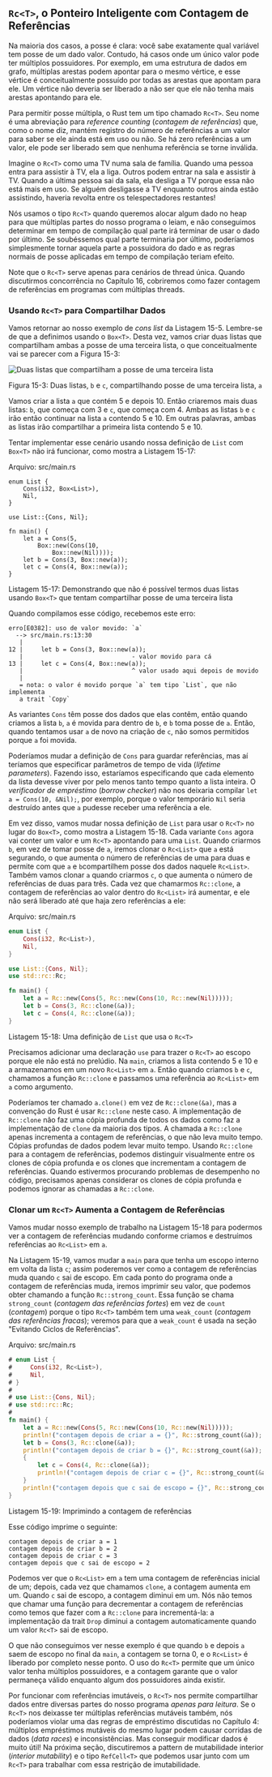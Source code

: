 ## `Rc<T>`, o Ponteiro Inteligente com Contagem de Referências

Na maioria dos casos, a posse é clara: você sabe exatamente qual variável tem
posse de um dado valor. Contudo, há casos onde um único valor pode ter múltiplos
possuidores. Por exemplo, em uma estrutura de dados em grafo, múltiplas arestas
podem apontar para o mesmo vértice, e esse vértice é conceitualmente possuído
por todas as arestas que apontam para ele. Um vértice não deveria ser liberado a
não ser que ele não tenha mais arestas apontando para ele.

Para permitir posse múltipla, o Rust tem um tipo chamado `Rc<T>`. Seu nome é uma
abreviação para _reference counting_ (_contagem de referências_) que, como o
nome diz, mantém registro do número de referências a um valor para saber se ele
ainda está em uso ou não. Se há zero referências a um valor, ele pode ser
liberado sem que nenhuma referência se torne inválida.

Imagine o `Rc<T>` como uma TV numa sala de família. Quando uma pessoa entra para
assistir à TV, ela a liga. Outros podem entrar na sala e assistir à TV. Quando a
última pessoa sai da sala, ela desliga a TV porque essa não está mais em uso. Se
alguém desligasse a TV enquanto outros ainda estão assistindo, haveria revolta
entre os telespectadores restantes!

Nós usamos o tipo `Rc<T>` quando queremos alocar algum dado no heap para que
múltiplas partes do nosso programa o leiam, e não conseguimos determinar em
tempo de compilação qual parte irá terminar de usar o dado por último. Se
soubéssemos qual parte terminaria por último, poderíamos simplesmente tornar
aquela parte a possuidora do dado e as regras normais de posse aplicadas em
tempo de compilação teriam efeito.

Note que o `Rc<T>` serve apenas para cenários de thread única. Quando
discutirmos concorrência no Capítulo 16, cobriremos como fazer contagem de
referências em programas com múltiplas threads.

### Usando `Rc<T>` para Compartilhar Dados

Vamos retornar ao nosso exemplo de _cons list_ da Listagem 15-5. Lembre-se de
que a definimos usando o `Box<T>`. Desta vez, vamos criar duas listas que
compartilham ambas a posse de uma terceira lista, o que conceitualmente vai se
parecer com a Figura 15-3:

<img alt="Duas listas que compartilham a posse de uma terceira lista" src="img/trpl15-03.svg" class="center" />

<span class="caption">Figura 15-3: Duas listas, `b` e `c`, compartilhando posse
de uma terceira lista, `a`</span>

Vamos criar a lista `a` que contém 5 e depois 10. Então criaremos mais duas
listas: `b`, que começa com 3 e `c`, que começa com 4. Ambas as listas `b` e `c`
irão então continuar na lista `a` contendo 5 e 10. Em outras palavras, ambas as
listas irão compartilhar a primeira lista contendo 5 e 10.

Tentar implementar esse cenário usando nossa definição de `List` com `Box<T>`
não irá funcionar, como mostra a Listagem 15-17:

<span class="filename">Arquivo: src/main.rs</span>

```rust,ignore
enum List {
    Cons(i32, Box<List>),
    Nil,
}

use List::{Cons, Nil};

fn main() {
    let a = Cons(5,
        Box::new(Cons(10,
            Box::new(Nil))));
    let b = Cons(3, Box::new(a));
    let c = Cons(4, Box::new(a));
}
```

<span class="caption">Listagem 15-17: Demonstrando que não é possível termos
duas listas usando `Box<T>` que tentam compartilhar posse de uma terceira
lista</span>

Quando compilamos esse código, recebemos este erro:

```text
erro[E0382]: uso de valor movido: `a`
  --> src/main.rs:13:30
   |
12 |     let b = Cons(3, Box::new(a));
   |                              - valor movido para cá
13 |     let c = Cons(4, Box::new(a));
   |                              ^ valor usado aqui depois de movido
   |
   = nota: o valor é movido porque `a` tem tipo `List`, que não implementa
   a trait `Copy`
```

As variantes `Cons` têm posse dos dados que elas contêm, então quando criamos a
lista `b`, `a` é movida para dentro de `b`, e `b` toma posse de `a`. Então,
quando tentamos usar `a` de novo na criação de `c`, não somos permitidos porque
`a` foi movida.

Poderíamos mudar a definição de `Cons` para guardar referências, mas aí teríamos
que especificar parâmetros de tempo de vida (_lifetime parameters_). Fazendo
isso, estaríamos especificando que cada elemento da lista devesse viver por pelo
menos tanto tempo quanto a lista inteira. O _verificador de empréstimo_ (_borrow
checker_) não nos deixaria compilar `let a = Cons(10, &Nil);`, por exemplo,
porque o valor temporário `Nil` seria destruído antes que `a` pudesse receber
uma referência a ele.

Em vez disso, vamos mudar nossa definição de `List` para usar o `Rc<T>` no lugar
do `Box<T>`, como mostra a Listagem 15-18. Cada variante `Cons` agora vai conter
um valor e um `Rc<T>` apontando para uma `List`. Quando criarmos `b`, em vez de
tomar posse de `a`, iremos clonar o `Rc<List>` que `a` está segurando, o que
aumenta o número de referências de uma para duas e permite com que `a` e
`b`compartilhem posse dos dados naquele `Rc<List>`. Também vamos clonar `a`
quando criarmos `c`, o que aumenta o número de referências de duas para três.
Cada vez que chamarmos `Rc::clone`, a contagem de referências ao valor dentro do
`Rc<List>` irá aumentar, e ele não será liberado até que haja zero referências a
ele:

<span class="filename">Arquivo: src/main.rs</span>

```rust
enum List {
    Cons(i32, Rc<List>),
    Nil,
}

use List::{Cons, Nil};
use std::rc::Rc;

fn main() {
    let a = Rc::new(Cons(5, Rc::new(Cons(10, Rc::new(Nil)))));
    let b = Cons(3, Rc::clone(&a));
    let c = Cons(4, Rc::clone(&a));
}
```

<span class="caption">Listagem 15-18: Uma definição de `List` que usa o
`Rc<T>`</span>

Precisamos adicionar uma declaração `use` para trazer o `Rc<T>` ao escopo porque
ele não está no prelúdio. Na `main`, criamos a lista contendo 5 e 10 e a
armazenamos em um novo `Rc<List>` em `a`. Então quando criamos `b` e `c`,
chamamos a função `Rc::clone` e passamos uma referência ao `Rc<List>` em `a`
como argumento.

Poderíamos ter chamado `a.clone()` em vez de `Rc::clone(&a)`, mas a convenção do
Rust é usar `Rc::clone` neste caso. A implementação de `Rc::clone` não faz uma
cópia profunda de todos os dados como faz a implementação de `clone` da maioria
dos tipos. A chamada a `Rc::clone` apenas incrementa a contagem de referências,
o que não leva muito tempo. Cópias profundas de dados podem levar muito tempo.
Usando `Rc::clone` para a contagem de referências, podemos distinguir
visualmente entre os clones de cópia profunda e os clones que incrementam a
contagem de referências. Quando estivermos procurando problemas de desempenho no
código, precisamos apenas considerar os clones de cópia profunda e podemos
ignorar as chamadas a `Rc::clone`.

### Clonar um `Rc<T>` Aumenta a Contagem de Referências

Vamos mudar nosso exemplo de trabalho na Listagem 15-18 para podermos ver a
contagem de referências mudando conforme criamos e destruímos referências ao
`Rc<List>` em `a`.

Na Listagem 15-19, vamos mudar a `main` para que tenha um escopo interno em
volta da lista `c`; assim poderemos ver como a contagem de referências muda
quando `c` sai de escopo. Em cada ponto do programa onde a contagem de
referências muda, iremos imprimir seu valor, que podemos obter chamando a função
`Rc::strong_count`. Essa função se chama `strong_count` (_contagem das
referências fortes_) em vez de `count` (_contagem_) porque o tipo `Rc<T>` também
tem uma `weak_count` (_contagem das referências fracas_); veremos para que a
`weak_count` é usada na seção "Evitando Ciclos de Referências".

<span class="filename">Arquivo: src/main.rs</span>

```rust
# enum List {
#     Cons(i32, Rc<List>),
#     Nil,
# }
#
# use List::{Cons, Nil};
# use std::rc::Rc;
#
fn main() {
    let a = Rc::new(Cons(5, Rc::new(Cons(10, Rc::new(Nil)))));
    println!("contagem depois de criar a = {}", Rc::strong_count(&a));
    let b = Cons(3, Rc::clone(&a));
    println!("contagem depois de criar b = {}", Rc::strong_count(&a));
    {
        let c = Cons(4, Rc::clone(&a));
        println!("contagem depois de criar c = {}", Rc::strong_count(&a));
    }
    println!("contagem depois que c sai de escopo = {}", Rc::strong_count(&a));
}
```

<span class="caption">Listagem 15-19: Imprimindo a contagem de
referências</span>

Esse código imprime o seguinte:

```text
contagem depois de criar a = 1
contagem depois de criar b = 2
contagem depois de criar c = 3
contagem depois que c sai de escopo = 2
```

Podemos ver que o `Rc<List>` em `a` tem uma contagem de referências inicial de
um; depois, cada vez que chamamos `clone`, a contagem aumenta em um. Quando `c`
sai de escopo, a contagem diminui em um. Nós não temos que chamar uma função
para decrementar a contagem de referências como temos que fazer com a
`Rc::clone` para incrementá-la: a implementação da trait `Drop` diminui a
contagem automaticamente quando um valor `Rc<T>` sai de escopo.

O que não conseguimos ver nesse exemplo é que quando `b` e depois `a` saem de
escopo no final da `main`, a contagem se torna 0, e o `Rc<List>` é
liberado por completo nesse ponto. O uso do `Rc<T>` permite que um único valor
tenha múltiplos possuidores, e a contagem garante que o valor permaneça válido
enquanto algum dos possuidores ainda existir.

Por funcionar com referências imutáveis, o `Rc<T>` nos permite compartilhar
dados entre diversas partes do nosso programa _apenas para leitura_. Se o
`Rc<T>` nos deixasse ter múltiplas referências mutáveis também, nós poderíamos
violar uma das regras de empréstimo discutidas no Capítulo 4: múltiplos
empréstimos mutáveis do mesmo lugar podem causar corridas de dados (_data
races_) e inconsistências. Mas conseguir modificar dados é muito útil! Na
próxima seção, discutiremos a pattern de mutabilidade interior (_interior
mutability_) e o tipo `RefCell<T>` que podemos usar junto com um `Rc<T>` para
trabalhar com essa restrição de imutabilidade.
